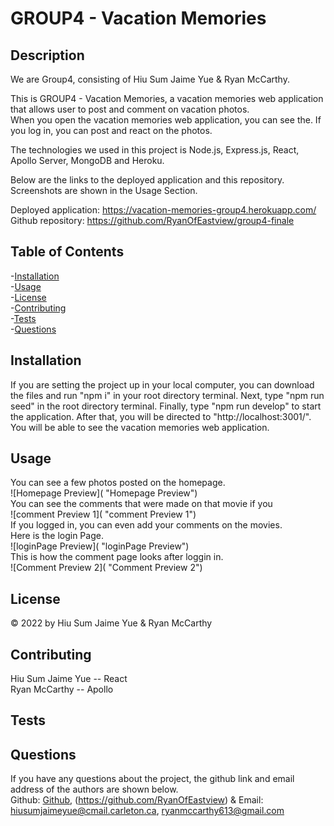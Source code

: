 # GROUP4 - Vacation Memories

## Description

We are Group4, consisting of Hiu Sum Jaime Yue & Ryan McCarthy.

This is GROUP4 - Vacation Memories, a vacation memories web application that allows user to post and comment on vacation photos.  
When you open the vacation memories web application, you can see the.
If you log in, you can post and react on the photos.

The technologies we used in this project is Node.js, Express.js, React, Apollo Server, MongoDB and Heroku.

Below are the links to the deployed application and this repository. Screenshots are shown in the Usage Section.

Deployed application: https://vacation-memories-group4.herokuapp.com/
Github repository: https://github.com/RyanOfEastview/group4-finale

## Table of Contents

-[Installation](#installation)  
-[Usage](#usage)  
-[License](#license)  
-[Contributing](#contributing)  
-[Tests](#tests)  
-[Questions](#questions)

## Installation

If you are setting the project up in your local computer, you can download the files and run "npm i" in your root directory terminal. Next, type "npm run seed" in the root directory terminal. Finally, type "npm run develop" to start the application. After that, you will be directed to "http://localhost:3001/". You will be able to see the vacation memories web application.

## Usage

You can see a few photos posted on the homepage.  
![Homepage Preview]( "Homepage Preview")  
You can see the comments that were made on that movie if you  
![comment Preview 1]( "comment Preview 1")  
If you logged in, you can even add your comments on the movies.  
Here is the login Page.  
![loginPage Preview]( "loginPage Preview")  
This is how the comment page looks after loggin in.  
![Comment Preview 2]( "Comment Preview 2")

## License

&copy; 2022 by Hiu Sum Jaime Yue & Ryan McCarthy

## Contributing

Hiu Sum Jaime Yue -- React  
Ryan McCarthy -- Apollo

## Tests

## Questions

If you have any questions about the project,
the github link and email address of the authors are shown below.  
Github: [Github](https://github.com/HiuSumJaimeYue), (https://github.com/RyanOfEastview)
& Email: [hiusumjaimeyue@cmail.carleton.ca](mailto:hiusumjaimeyue@cmail.carleton.ca), [ryanmccarthy613@gmail.com](mailto:ryanmccarthy613@gmail.com)
